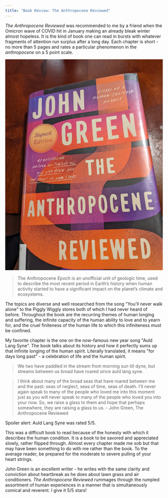```yaml
---
title: "Book Review: The Anthropocene Reviewed"
---
```


*The Anthropocene Reviewed* was recommended to me by a friend when the Omicron wave of COVID hit in January making an already bleak winter almost hopeless. It is the kind of book one can read in bursts with whatever fragments of attention run surplus after a long day. Each chapter is short - no more than 5 pages and rates a particular phenomenon in the 
*anthropocene* on a 5 point scale. 

![Book Cover of The Anthropocene Reviewed](../images/anthropocene-reviewed.jpg)

>The Anthropocene Epoch is an unofficial unit of geologic time, used to describe the most recent period in Earth’s history when human activity started to have a significant impact on the planet’s climate and ecosystems.


The topics are diverse and well researched from the song "You'll never walk alone" to the Piggly Wiggly stores both of which I had never heard of before. Throughout the book are the recurring themes of human longing and suffering, the infinite capacity of the human ability to love and to yearn for, and the cruel finiteness of the human life to which this infiniteness must be confined.

My favorite chapter is the one on the now-famous new year song "Auld Lang Syne". The book talks about its history and how it perfectly sums up that infinite longing of the human spirit. Literally translated, it means "for days long past" - a celebration of life and the human spirit.

> We two have paddled in the stream from morning sun till dyne, 
> but streams between us broad have roared since auld lang syne.

> I think about many of the broad seas that have roared between me and the past: seas of neglect, seas of time, seas of death. I'll never again speak to many of the people who loved me into this moment just as you will never speak to many of the people who loved you into your now. So, we raise a glass to them and hope that perhaps somewhere, they are raising a glass to us. - John Green, The Anthropocene Reviewed

Spoiler alert: Auld Lang Syne was rated 5/5.

This was a difficult book to read because of the honesty with which it describes the human condition. It is a book to be savored and appreciated slowly, rather flipped through. Almost every chapter made me sob but that may have been something to do with me rather than the book. To the average reader, be prepared for the moderate to severe pulling of your heart strings.

John Green is an excellent writer - he writes with the same clarity and conviction about heartbreak as he does about lawn grass and air conditioners. *The Anthropocene Reviewed* rummages through the rumpled assortment of human experiences in a manner that is simultaneously comical and reverent. I give it 5/5 stars!
